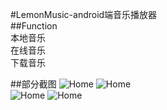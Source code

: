 
#LemonMusic-android端音乐播放器   
##Function   
本地音乐  
在线音乐  
下载音乐  

##部分截图
![Home](https://github.com/jialeilei/Music/tree/master/LemonMusic/img/home.jpg)
![Home](https://github.com/jialeilei/Music/tree/master/LemonMusic/img/online.jpg)  
![Home](https://github.com/jialeilei/Music/tree/master/LemonMusic/img/play.jpg)
![Home](https://github.com/jialeilei/Music/tree/master/LemonMusic/img/search.jpg)

